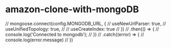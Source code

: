 # amazon-clone-with-mongoDB


// mongoose.connect(config.MONGODB_URL, {
//     useNewUrlParser: true,
//     useUnifiedTopology: true,
//     // useCreateIndex: true
// })
// .then(() => {
//     console.log('Connected to mongodb');
// })
// .catch((error) => {
//     console.log(error.message)
// })